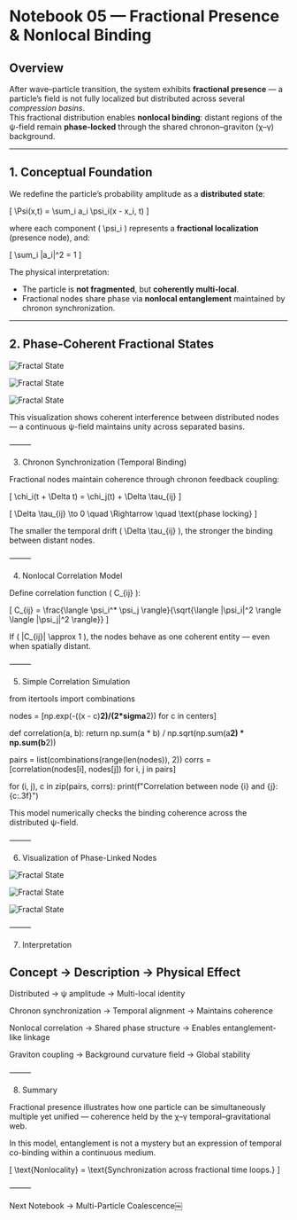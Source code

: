 # Notebook 05 — Fractional Presence & Nonlocal Binding

## Overview

After wave–particle transition, the system exhibits **fractional presence** — a particle’s field is not fully localized but distributed across several *compression basins*.  
This fractional distribution enables **nonlocal binding**: distant regions of the ψ-field remain **phase-locked** through the shared chronon–graviton (χ–γ) background.

---

## 1. Conceptual Foundation

We redefine the particle’s probability amplitude as a **distributed state**:

\[
\Psi(x,t) = \sum_i a_i \psi_i(x - x_i, t)
\]

where each component \( \psi_i \) represents a **fractional localization** (presence node), and:

\[
\sum_i |a_i|^2 = 1
\]

The physical interpretation:
- The particle is **not fragmented**, but **coherently multi-local**.
- Fractional nodes share phase via **nonlocal entanglement** maintained by chronon synchronization.

---

## 2. Phase-Coherent Fractional States

![Fractal State](../notebooks/5notebook01.png)

![Fractal State](../notebooks/5notebook02.png)

![Fractal State](../notebooks/5notebook03.png)

This visualization shows coherent interference between distributed nodes — a continuous ψ-field maintains unity across separated basins.

⸻

3. Chronon Synchronization (Temporal Binding)

Fractional nodes maintain coherence through chronon feedback coupling:

[
\chi_i(t + \Delta t) = \chi_j(t) + \Delta \tau_{ij}
]

[
\Delta \tau_{ij} \to 0 \quad \Rightarrow \quad \text{phase locking}
]

The smaller the temporal drift ( \Delta \tau_{ij} ), the stronger the binding between distant nodes.

⸻

4. Nonlocal Correlation Model

Define correlation function ( C_{ij} ):

[
C_{ij} = \frac{\langle \psi_i^* \psi_j \rangle}{\sqrt{\langle |\psi_i|^2 \rangle \langle |\psi_j|^2 \rangle}}
]

If ( |C_{ij}| \approx 1 ), the nodes behave as one coherent entity — even when spatially distant.

⸻

5. Simple Correlation Simulation

from itertools import combinations

nodes = [np.exp(-((x - c)**2)/(2*sigma**2)) for c in centers]

def correlation(a, b):
    return np.sum(a * b) / np.sqrt(np.sum(a**2) * np.sum(b**2))

pairs = list(combinations(range(len(nodes)), 2))
corrs = [correlation(nodes[i], nodes[j]) for i, j in pairs]

for (i, j), c in zip(pairs, corrs):
    print(f"Correlation between node {i} and {j}: {c:.3f}")

This model numerically checks the binding coherence across the distributed ψ-field.

⸻

6. Visualization of Phase-Linked Nodes

![Fractal State](../notebooks/5notebook04.JPG)

![Fractal State](../notebooks/5notebook05.JPG)

![Fractal State](../notebooks/5notebook06.JPG)

⸻

7. Interpretation

Concept -> Description -> Physical Effect
-------------------------------

Distributed ->  ψ amplitude -> Multi-local identity

Chronon synchronization -> Temporal alignment -> Maintains coherence

Nonlocal correlation -> Shared phase structure -> Enables entanglement-like linkage

Graviton coupling -> Background curvature field -> Global stability

⸻

8. Summary

Fractional presence illustrates how one particle can be simultaneously multiple yet unified — coherence held by the χ–γ temporal–gravitational web.

In this model, entanglement is not a mystery but an expression of temporal co-binding within a continuous medium.

[
\text{Nonlocality} = \text{Synchronization across fractional time loops.}
]

⸻

Next Notebook → Multi-Particle Coalescence￼
